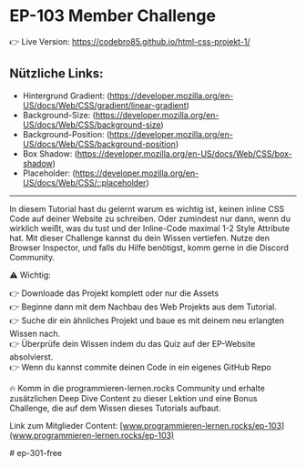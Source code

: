 # EP-103 Member Challenge

👉 Live Version: https://codebro85.github.io/html-css-projekt-1/
<br />
## Nützliche Links:

-   Hintergrund Gradient:
    (https://developer.mozilla.org/en-US/docs/Web/CSS/gradient/linear-gradient)
-   Background-Size: (https://developer.mozilla.org/en-US/docs/Web/CSS/background-size)
-   Background-Position: (https://developer.mozilla.org/en-US/docs/Web/CSS/background-position)
-   Box Shadow: (https://developer.mozilla.org/en-US/docs/Web/CSS/box-shadow)
-   Placeholder: (https://developer.mozilla.org/en-US/docs/Web/CSS/::placeholder)

---

In diesem Tutorial hast du gelernt warum es wichtig ist, keinen inline CSS Code auf deiner Website
zu schreiben. Oder zumindest nur dann, wenn du wirklich weißt, was du tust und der Inline-Code
maximal 1-2 Style Attribute hat. Mit dieser Challenge kannst du dein Wissen vertiefen. Nutze den
Browser Inspector, und falls du Hilfe benötigst, komm gerne in die Discord Community.

⚠️ Wichtig:

👉 Downloade das Projekt komplett oder nur die Assets<br /> 👉 Beginne dann mit dem Nachbau des Web
Projekts aus dem Tutorial.<br /> 👉 Suche dir ein ähnliches Projekt und baue es mit deinem neu
erlangten Wissen nach.<br /> 👉 Überprüfe dein Wissen indem du das Quiz auf der EP-Website
absolvierst.<br /> 👉 Wenn du kannst commite deinen Code in ein eigenes GitHub Repo<br />

🔥 Komm in die programmieren-lernen.rocks Community und erhalte zusätzlichen Deep Dive Content zu
dieser Lektion und eine Bonus Challenge, die auf dem Wissen dieses Tutorials aufbaut.

Link zum Mitglieder Content:
[www.programmieren-lernen.rocks/ep-103](www.programmieren-lernen.rocks/ep-103)

#   e p - 3 0 1 - f r e e  
 